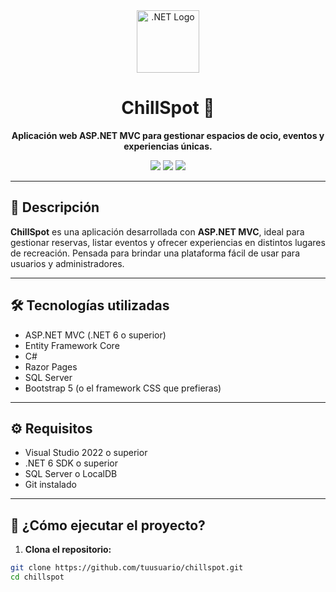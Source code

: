 ﻿<div align="center">
  <img src="https://upload.wikimedia.org/wikipedia/commons/7/7d/Microsoft_.NET_logo.svg" width="100" alt=".NET Logo" />
  <h1>ChillSpot 🎉</h1>
  <p><strong>Aplicación web ASP.NET MVC para gestionar espacios de ocio, eventos y experiencias únicas.</strong></p>

  <img src="https://img.shields.io/badge/.NET-ASP.NET%20MVC-blue?style=for-the-badge&logo=dotnet" />
  <img src="https://img.shields.io/badge/Licencia-MIT-informational?style=for-the-badge" />
  <img src="https://img.shields.io/badge/Estado-En%20desarrollo-yellow?style=for-the-badge" />
</div>

---

## 🧾 Descripción

**ChillSpot** es una aplicación desarrollada con **ASP.NET MVC**, ideal para gestionar reservas, listar eventos y ofrecer experiencias en distintos lugares de recreación. Pensada para brindar una plataforma fácil de usar para usuarios y administradores.

---

## 🛠️ Tecnologías utilizadas

- ASP.NET MVC (.NET 6 o superior)
- Entity Framework Core
- C#
- Razor Pages
- SQL Server
- Bootstrap 5 (o el framework CSS que prefieras)

---

## ⚙️ Requisitos

- Visual Studio 2022 o superior
- .NET 6 SDK o superior
- SQL Server o LocalDB
- Git instalado

---

## 🚀 ¿Cómo ejecutar el proyecto?

1. **Clona el repositorio:**

```bash
git clone https://github.com/tuusuario/chillspot.git
cd chillspot
